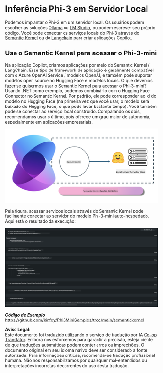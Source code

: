<!--
CO_OP_TRANSLATOR_METADATA:
{
  "original_hash": "bcf5dd7031db0031abdb9dd0c05ba118",
  "translation_date": "2025-07-16T20:56:54+00:00",
  "source_file": "md/01.Introduction/03/Local_Server_Inference.md",
  "language_code": "br"
}
-->
# **Inferência Phi-3 em Servidor Local**

Podemos implantar o Phi-3 em um servidor local. Os usuários podem escolher as soluções [Ollama](https://ollama.com) ou [LM Studio](https://llamaedge.com), ou podem escrever seu próprio código. Você pode conectar os serviços locais do Phi-3 através do [Semantic Kernel](https://github.com/microsoft/semantic-kernel?WT.mc_id=aiml-138114-kinfeylo) ou do [Langchain](https://www.langchain.com/) para criar aplicações Copilot.

## **Use o Semantic Kernel para acessar o Phi-3-mini**

Na aplicação Copilot, criamos aplicações por meio do Semantic Kernel / LangChain. Esse tipo de framework de aplicação é geralmente compatível com o Azure OpenAI Service / modelos OpenAI, e também pode suportar modelos open source no Hugging Face e modelos locais. O que devemos fazer se quisermos usar o Semantic Kernel para acessar o Phi-3-mini? Usando .NET como exemplo, podemos combiná-lo com o Hugging Face Connector no Semantic Kernel. Por padrão, ele pode corresponder ao id do modelo no Hugging Face (na primeira vez que você usar, o modelo será baixado do Hugging Face, o que pode levar bastante tempo). Você também pode se conectar ao serviço local construído. Comparando os dois, recomendamos usar o último, pois oferece um grau maior de autonomia, especialmente em aplicações empresariais.

![sk](../../../../../translated_images/sk.d03785c25edc6d445a2e9ae037979e544e0b0c482f43c7617b0324e717b9af62.br.png)

Pela figura, acessar serviços locais através do Semantic Kernel pode facilmente conectar ao servidor do modelo Phi-3-mini auto-hospedado. Aqui está o resultado da execução:

![skrun](../../../../../translated_images/skrun.5aafc1e7197dca2020eefcaeaaee184d29bb0cf1c37b00fd9c79acc23a6dc8d2.br.png)

***Código de Exemplo*** https://github.com/kinfey/Phi3MiniSamples/tree/main/semantickernel

**Aviso Legal**:  
Este documento foi traduzido utilizando o serviço de tradução por IA [Co-op Translator](https://github.com/Azure/co-op-translator). Embora nos esforcemos para garantir a precisão, esteja ciente de que traduções automáticas podem conter erros ou imprecisões. O documento original em seu idioma nativo deve ser considerado a fonte autorizada. Para informações críticas, recomenda-se tradução profissional humana. Não nos responsabilizamos por quaisquer mal-entendidos ou interpretações incorretas decorrentes do uso desta tradução.